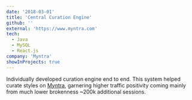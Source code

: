 ```yaml
---
date: '2018-03-01'
title: 'Central Curation Engine'
github: ''
external: 'https://www.myntra.com'
tech:
  - Java
  - MySQL
  - React.js
company: 'Myntra'
showInProjects: true
---
```


Individually developed curation engine end to end. This system helped curate styles on [Myntra](www.myntra.com), garnering higher traffic positivity coming mainly from much lower brokenness ~200k additional sessions.
